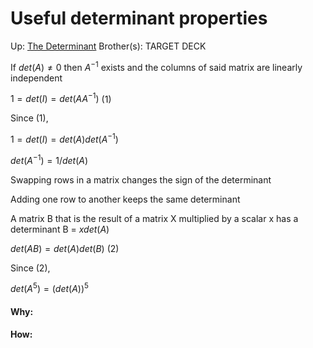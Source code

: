 # Useful determinant properties

Up: [The Determinant](the_determinant)
Brother(s):
TARGET DECK

If $det(A) ≠ 0$ then $A^{-1}$ exists and the columns of said matrix are linearly independent

$1 = det(I) = det(AA^{-1})$ (1)

Since (1), 

$1 = det(I) = det(A)det(A^{-1})$

$det(A^{-1}) = 1/det(A)$

Swapping rows in a matrix changes the sign of the determinant

Adding one row to another keeps the same determinant

A matrix B that is the result of a matrix X multiplied by a scalar x has a determinant B = $x det(A)$ 

$det(AB) = det(A)det(B)$ (2)

Since (2),

$det(A^5) = (det(A))^5$






































#### Why:
#### How:









